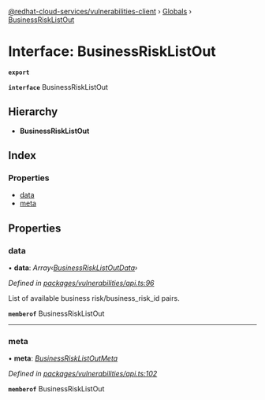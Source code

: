 [@redhat-cloud-services/vulnerabilities-client](../README.md) › [Globals](../globals.md) › [BusinessRiskListOut](businessrisklistout.md)

# Interface: BusinessRiskListOut

**`export`** 

**`interface`** BusinessRiskListOut

## Hierarchy

* **BusinessRiskListOut**

## Index

### Properties

* [data](businessrisklistout.md#data)
* [meta](businessrisklistout.md#meta)

## Properties

###  data

• **data**: *Array‹[BusinessRiskListOutData](businessrisklistoutdata.md)›*

*Defined in [packages/vulnerabilities/api.ts:96](https://github.com/leSamo/javascript-clients/blob/master/packages/vulnerabilities/api.ts#L96)*

List of available business risk/business_risk_id pairs.

**`memberof`** BusinessRiskListOut

___

###  meta

• **meta**: *[BusinessRiskListOutMeta](businessrisklistoutmeta.md)*

*Defined in [packages/vulnerabilities/api.ts:102](https://github.com/leSamo/javascript-clients/blob/master/packages/vulnerabilities/api.ts#L102)*

**`memberof`** BusinessRiskListOut
